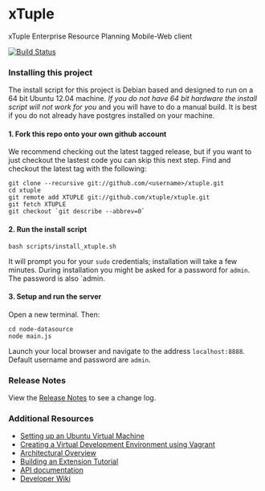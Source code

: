 xTuple
======

xTuple Enterprise Resource Planning Mobile-Web client

[![Build Status](https://travis-ci.org/xtuple/xtuple.png)](https://travis-ci.org/xtuple/xtuple)

### Installing this project

The install script for this project is Debian based and designed to run on a 64 bit Ubuntu 12.04 machine. *If you do not have 64 bit hardware the install script will not work for you* and you will have to do a manual build. It is best if you do not already have postgres installed on your machine.

#### 1. Fork this repo onto your own github account
We recommend checking out the latest tagged release, but if you want to just
checkout the lastest code you can skip this next step. Find and checkout the
latest tag with the following:

    git clone --recursive git://github.com/<username>/xtuple.git
    cd xtuple
    git remote add XTUPLE git://github.com/xtuple/xtuple.git
    git fetch XTUPLE
    git checkout `git describe --abbrev=0`

#### 2. Run the install script

    bash scripts/install_xtuple.sh

It will prompt you for your `sudo` credentials; installation will take a few
minutes. During installation you might be asked for a password for `admin`.
The password is also `admin.

#### 3. Setup and run the server
Open a new terminal. Then:

    cd node-datasource
    node main.js

Launch your local browser and navigate to the address `localhost:8888`. Default username and password are `admin`.

### Release Notes

View the [Release Notes](RELEASE.md) to see a change log.

### Additional Resources

  * [Setting up an Ubuntu Virtual Machine](https://github.com/xtuple/xtuple/wiki/Setting-up-an-Ubuntu-Virtual-Machine)
  * [Creating a Virtual Development Environment using Vagrant](https://github.com/xtuple/xtuple-vagrant/blob/master/README.md)
  * [Architectural Overview](https://github.com/xtuple/xtuple/wiki/Overview)
  * [Building an Extension Tutorial](https://github.com/xtuple/xtuple-extensions/blob/master/docs/TUTORIAL.md)
  * [API documentation](http://xtuple.com/jsdoc)
  * [Developer Wiki](https://github.com/xtuple/xtuple/wiki)
